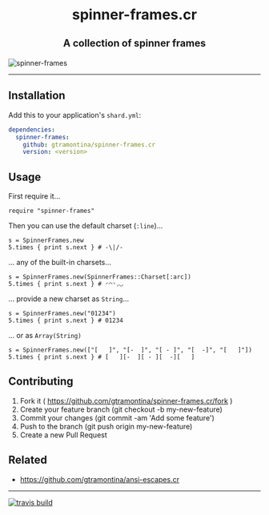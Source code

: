 <h1 align="center">
  <p>spinner-frames.cr</p>
  <sub><sup>A collection of spinner frames</sup></sub>
</h1>

![spinner-frames](https://user-images.githubusercontent.com/374635/45750513-a9fbed00-bc52-11e8-9509-eade5a9d0d4b.gif)

---

## Installation

Add this to your application's `shard.yml`:

```yaml
dependencies:
  spinner-frames:
    github: gtramontina/spinner-frames.cr
    version: <version>
```

## Usage

First require it…
```crystal
require "spinner-frames"
```

Then you can use the default charset (`:line`)…
```crystal
s = SpinnerFrames.new
5.times { print s.next } # -\|/-
```

… any of the built-in charsets…
```crystal
s = SpinnerFrames.new(SpinnerFrames::Charset[:arc])
5.times { print s.next } # ◜◠◝◞◡
```

… provide a new charset as `String`…
```crystal
s = SpinnerFrames.new("01234")
5.times { print s.next } # 01234
```

… or as `Array(String)`
```crystal
s = SpinnerFrames.new(["[   ]", "[-  ]", "[ - ]", "[  -]", "[   ]"])
5.times { print s.next } # [   ][-  ][ - ][  -][   ]
```

## Contributing

1. Fork it ( https://github.com/gtramontina/spinner-frames.cr/fork )
2. Create your feature branch (git checkout -b my-new-feature)
3. Commit your changes (git commit -am 'Add some feature')
4. Push to the branch (git push origin my-new-feature)
5. Create a new Pull Request

## Related

* https://github.com/gtramontina/ansi-escapes.cr

---

[![travis build](https://img.shields.io/travis/gtramontina/spinner-frames.cr.svg?style=flat-square)](https://travis-ci.org/gtramontina/spinner-frames.cr)
